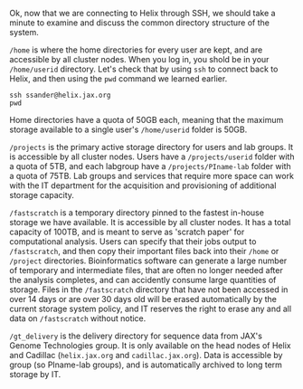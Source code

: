 Ok, now that we are connecting to Helix through SSH, we should take a minute to examine and discuss the common directory structure of the system.

`/home` is where the home directories for every user are kept, and are accessible by all cluster nodes.  When you log in, you shold be in your `/home/userid` directory.  Let's check that by using `ssh` to connect back to Helix, and then using the `pwd` command we learned earlier.

~~~
ssh ssander@helix.jax.org
pwd
~~~

Home directories have a quota of 50GB each, meaning that the maximum storage available to a single user's `/home/userid` folder is 50GB.  

`/projects` is the primary active storage directory for users and lab groups.  It is accessible by all cluster nodes.  Users have a `/projects/userid` folder with a quota of 5TB, and each labgroup have a `/projects/PIname-lab` folder with a quota of 75TB.  Lab groups and services that require more space can work with the IT department for the acquisition and provisioning of additional storage capacity.

`/fastscratch` is a temporary directory pinned to the fastest in-house storage we have available.  It is accessible by all cluster nodes.  It has a total capacity of 100TB, and is meant to serve as 'scratch paper' for computational analysis.  Users can specify that their jobs output to `/fastscratch`, and then copy their important files back into their `/home` or `/project` directories.  Bioinformatics software can generate a large number of temporary and intermediate files, that are often no longer needed after the analysis completes, and can accidently consume large quantities of storage.  Files in the `/fastscratch` directory that have not been accessed in over 14 days or are over 30 days old will be erased automatically by the current storage system policy, and IT reserves the right to erase any and all data on `/fastscratch` without notice.

`/gt_delivery` is the delivery directory for sequence data from JAX's Genome Technologies group.  It is only available on the head nodes of Helix and Cadillac (`helix.jax.org` and `cadillac.jax.org`).  Data is accessible by group (so PIname-lab groups), and is automatically archived to long term storage by IT.
